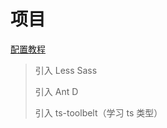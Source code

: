 # 项目

[配置教程](https://juejin.cn/post/7018015877157093406#heading-0)

> 引入 Less Sass
> 
> 引入 Ant D
> 
> 引入 ts-toolbelt（学习 ts 类型）